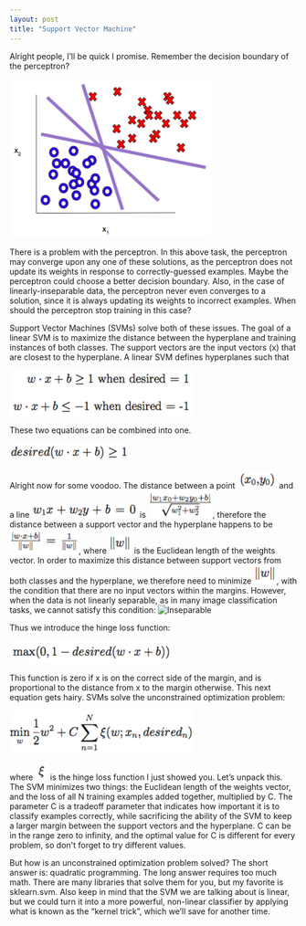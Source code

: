 ```yaml
---
layout: post
title: "Support Vector Machine"
---
```


Alright people, I’ll be quick I promise.  Remember the decision boundary of the perceptron?  

![Which one](/images/hyperplane_3.png)

There is a problem with the perceptron.  In this above task, the perceptron may converge upon any one of these solutions, as the perceptron does not update its weights in response to correctly-guessed examples.  Maybe the perceptron could choose a better decision boundary.  Also, in the case of linearly-inseparable data, the perceptron never even converges to a solution, since it is always updating its weights to incorrect examples.  When should the perceptron stop training in this case?

Support Vector Machines (SVMs) solve both of these issues.  The goal of a linear SVM is to maximize the distance between the hyperplane and training instances of both classes.  The support vectors are the input vectors (x) that are closest to the hyperplane. A linear SVM defines hyperplanes such that

![SVM decision boundary](/images/svmdecision.png)

These two equations can be combined into one.

![SVM decision boundary combined](/images/svmdecisioncombined.png)

Alright now for some voodoo.  The distance between a point ![Point](/images/point.png) and a line ![Line](/images/line.png) is ![Distance](/images/distance.png), therefore the distance between a support vector and the hyperplane happens to be ![Distance](/images/dist_hyperplane.png), where ![Euclidean length of w](/images/euclid_w.png) is the Euclidean length of the weights vector.  In order to maximize this distance between support vectors from both classes and the hyperplane, we therefore need to minimize ![Euclidean length of w](/images/euclid_w.png), with the condition that there are no input vectors within the margins. However, when the data is not linearly separable, as in many image classification tasks, we cannot satisfy this condition: 
![Inseparable](/images/svm_incep.png)

Thus we introduce the hinge loss function: 

![Hinge loss](/images/hinge.png)

This function is zero if x is on the correct side of the margin, and is proportional to the distance from x to the margin otherwise.  This next equation gets hairy.  SVMs solve the unconstrained optimization problem: 

![SVM optimization](/images/opt.png)

where ![E](/images/e.png) is the hinge loss function I just showed you.  Let’s unpack this.  The SVM minimizes two things: the Euclidean length of the weights vector, and the loss of all N training examples added together, multiplied by C.  The parameter C is a tradeoff parameter that indicates how important it is to classify examples correctly, while sacrificing the ability of the SVM to keep a larger margin between the support vectors and the hyperplane. C can be in the range zero to infinity, and the optimal value for C is different for every problem, so don't forget to try different values. 

But how is an unconstrained optimization problem solved?  The short answer is: quadratic programming.  The long answer requires too much math.  There are many libraries that solve them for you, but my favorite is sklearn.svm.  Also keep in mind that the SVM we are talking about is linear, but we could turn it into a more powerful, non-linear classifier by applying what is known as the “kernel trick”, which we’ll save for another time.
